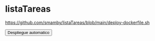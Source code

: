 # listaTareas

https://github.com/smamby/listaTareas/blob/main/deploy-dockerfile.sh

<a href ="https://github.com/smamby/listaTareas/blob/main/deploy-dockerfile.sh" download>
    <button>Despliegue automatico</button>
</a>